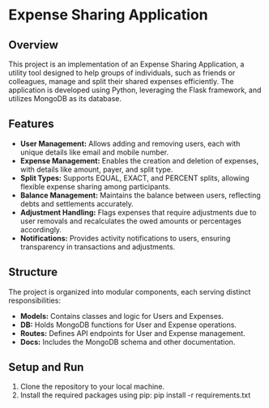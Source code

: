 # Expense Sharing Application

## Overview
This project is an implementation of an Expense Sharing Application, a utility tool designed to help groups of individuals, such as friends or colleagues, manage and split their shared expenses efficiently. The application is developed using Python, leveraging the Flask framework, and utilizes MongoDB as its database.

## Features
- **User Management:** Allows adding and removing users, each with unique details like email and mobile number.
- **Expense Management:** Enables the creation and deletion of expenses, with details like amount, payer, and split type.
- **Split Types:** Supports EQUAL, EXACT, and PERCENT splits, allowing flexible expense sharing among participants.
- **Balance Management:** Maintains the balance between users, reflecting debts and settlements accurately.
- **Adjustment Handling:** Flags expenses that require adjustments due to user removals and recalculates the owed amounts or percentages accordingly.
- **Notifications:** Provides activity notifications to users, ensuring transparency in transactions and adjustments.

## Structure
The project is organized into modular components, each serving distinct responsibilities:
- **Models:** Contains classes and logic for Users and Expenses.
- **DB:** Holds MongoDB functions for User and Expense operations.
- **Routes:** Defines API endpoints for User and Expense management.
- **Docs:** Includes the MongoDB schema and other documentation.

## Setup and Run
1. Clone the repository to your local machine.
2. Install the required packages using pip:
   pip install -r requirements.txt

